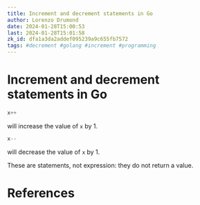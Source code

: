 ```yaml
---
title: Increment and decrement statements in Go
author: Lorenzo Drumond
date: 2024-01-28T15:00:53
last: 2024-01-28T15:01:58
zk_id: dfa1a3da2addef095239a9c655fb7572
tags: #decrement #golang #increment #programming
---
```



# Increment and decrement statements in Go
```go
x++
```

will increase the value of `x` by 1.

```go
x--
```

will decrease the value of `x` by 1.

These are statements, not expression: they do not return a value.

# References
